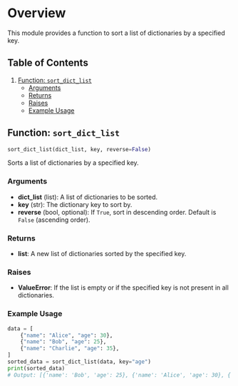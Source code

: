 # Overview

This module provides a function to sort a list of dictionaries by a specified key. 

## Table of Contents

1. [Function: `sort_dict_list`](#function-sort_dict_list)
   - [Arguments](#arguments)
   - [Returns](#returns)
   - [Raises](#raises)
   - [Example Usage](#example-usage)

## Function: `sort_dict_list`

```python
sort_dict_list(dict_list, key, reverse=False)
```

Sorts a list of dictionaries by a specified key.

### Arguments

- **dict_list** (list): A list of dictionaries to be sorted.
- **key** (str): The dictionary key to sort by.
- **reverse** (bool, optional): If `True`, sort in descending order. Default is `False` (ascending order).

### Returns

- **list**: A new list of dictionaries sorted by the specified key.

### Raises

- **ValueError**: If the list is empty or if the specified key is not present in all dictionaries.

### Example Usage

```python
data = [
    {"name": "Alice", "age": 30},
    {"name": "Bob", "age": 25},
    {"name": "Charlie", "age": 35},
]
sorted_data = sort_dict_list(data, key="age")
print(sorted_data)
# Output: [{'name': 'Bob', 'age': 25}, {'name': 'Alice', 'age': 30}, {'name': 'Charlie', 'age': 35}]
```
